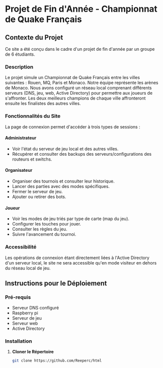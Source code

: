 # Projet de Fin d'Année - Championnat de Quake Français

## Contexte du Projet
Ce site a été conçu dans le cadre d'un projet de fin d'année par un groupe de 6 étudiants.

### Description
Le projet simule un Championnat de Quake Français entre les villes suivantes : Rouen, MQ, Paris et Monaco. Notre équipe représente les arènes de Monaco. Nous avons configuré un réseau local comprenant différents serveurs (DNS, jeu, web, Active Directory) pour permettre aux joueurs de s'affronter. Les deux meilleurs champions de chaque ville affronteront ensuite les finalistes des autres villes.

### Fonctionnalités du Site
La page de connexion permet d'accéder à trois types de sessions :

#### Administrateur
- Voir l'état du serveur de jeu local et des autres villes.
- Récupérer et consulter des backups des serveurs/configurations des routeurs et switchs.

#### Organisateur
- Organiser des tournois et consulter leur historique.
- Lancer des parties avec des modes spécifiques.
- Fermer le serveur de jeu.
- Ajouter ou retirer des bots.

#### Joueur
- Voir les modes de jeu triés par type de carte (map du jeu).
- Configurer les touches pour jouer.
- Consulter les règles du jeu.
- Suivre l'avancement du tournoi.

### Accessibilité
Les opérations de connexion étant directement liées à l'Active Directory d'un serveur local, le site ne sera accessible qu'en mode visiteur en dehors du réseau local de jeu.

## Instructions pour le Déploiement
### Pré-requis
- Serveur DNS configuré
- Raspberry pi
- Serveur de jeu
- Serveur web
- Active Directory

### Installation
1. **Cloner le Répertoire**
   ```bash
   git clone https://github.com/Reeperc/html
